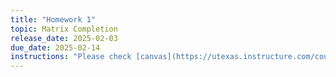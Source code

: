 ```yaml
---
title: "Homework 1"
topic: Matrix Completion
release_date: 2025-02-03
due_date: 2025-02-14
instructions: "Please check [canvas](https://utexas.instructure.com/courses/1414723/assignments/7098528) to access the problem pdf and further instructions."
---
```

